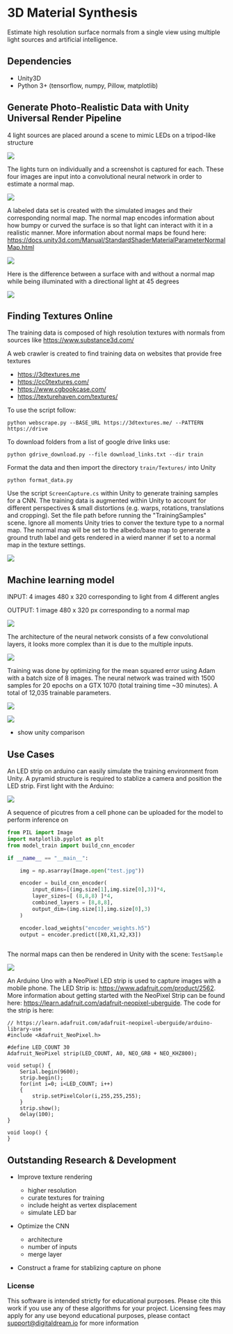 # 3D Material Synthesis
Estimate high resolution surface normals from a single view using multiple light sources and artificial intelligence.

## Dependencies 
- Unity3D
- Python 3+ (tensorflow, numpy, Pillow, matplotlib)
## Generate Photo-Realistic Data with Unity Universal Render Pipeline

4 light sources are placed around a scene to mimic LEDs on a tripod-like structure

![](Figures/Screenshot.png)

The lights turn on individually and a screenshot is captured for each. These four images are input into a convolutional neural network in order to estimate a normal map.

![](Figures/animation.gif)

A labeled data set is created with the simulated images and their corresponding normal map. The normal map encodes information about how bumpy or curved the surface is so that light can interact with it in a realistic manner. More information about normal maps be found here: https://docs.unity3d.com/Manual/StandardShaderMaterialParameterNormalMap.html

![](Figures/NormalSurface.png)

Here is the difference between a surface with and without a normal map while being illuminated with a directional light at 45 degrees 

![](Figures/normal_anim.gif)

## Finding Textures Online

The training data is composed of high resolution textures with normals from sources like https://www.substance3d.com/

A web crawler is created to find training data on websites that provide free textures
- https://3dtextures.me 
- https://cc0textures.com/
- https://www.cgbookcase.com/
- https://texturehaven.com/textures/

To use the script follow: 
```
python webscrape.py --BASE_URL https://3dtextures.me/ --PATTERN https://drive 
```

To download folders from a list of google drive links use: 

    python gdrive_download.py --file download_links.txt --dir train

Format the data and then import the directory `train/Textures/` into Unity

    python format_data.py   

Use the script `ScreenCapture.cs` within Unity to generate training samples for a CNN. The training data is augmented within Unity to account for different perspectives & small distortions (e.g. warps, rotations, translations and cropping). Set the file path before running the "TrainingSamples" scene. Ignore all moments Unity tries to conver the texture type to a normal map. The normal map will be set to the albedo/base map to generate a ground truth label and gets rendered in a wierd manner if set to a normal map in the texture settings. 

![](Figures/unity_training.gif)

## Machine learning model 

INPUT: 4 images 480 x 320 corresponding to light from 4 different angles

OUTPUT: 1 image 480 x 320 px corresponding to a normal map

![](Figures/texture_anim.gif)

The architecture of the neural network consists of a few convolutional layers, it looks more complex than it is due to the multiple inputs. 

![](Figures/encoder.png)

Training was done by optimizing for the mean squared error using Adam with a batch size of 8 images. The neural network was trained with 1500 samples for 20 epochs on a GTX 1070 (total training time ~30 minutes). A total of 12,035 trainable parameters. 

![](Figures/normal_training.png)

![](Figures/model_validation.png)

* show unity comparison

## Use Cases

An LED strip on arduino can easily simulate the training environment from Unity. A pyramid structure is required to stablize a camera and position the LED strip. First light with the Arduino: 

![](Figures/arduino_test1.jpg)

A sequence of picutres from a cell phone can be uploaded for the model to perform inference on

```python
from PIL import Image
import matplotlib.pyplot as plt
from model_train import build_cnn_encoder

if __name__ == "__main__":

    img = np.asarray(Image.open("test.jpg"))

    encoder = build_cnn_encoder( 
        input_dims=[(img.size[1],img.size[0],3)]*4, 
        layer_sizes=[ (8,8,8) ]*4,
        combined_layers = [8,8,8], 
        output_dim=(img.size[1],img.size[0],3)
    )

    encoder.load_weights("encoder_weights.h5") 
    output = encoder.predict([X0,X1,X2,X3])
    
```
The normal maps can then be rendered in Unity with the scene: `TestSample`

![](Figures/arduino_test2.jpg)


An Arduino Uno with a NeoPixel LED strip is used to capture images with a mobile phone. The 
LED Strip is: https://www.adafruit.com/product/2562. More information about getting started with the NeoPixel Strip can be found here: https://learn.adafruit.com/adafruit-neopixel-uberguide. The code for the strip is here: 

```arduino
// https://learn.adafruit.com/adafruit-neopixel-uberguide/arduino-library-use
#include <Adafruit_NeoPixel.h>

#define LED_COUNT 30
Adafruit_NeoPixel strip(LED_COUNT, A0, NEO_GRB + NEO_KHZ800);

void setup() {
    Serial.begin(9600);
    strip.begin();
    for(int i=0; i<LED_COUNT; i++)
    {
        strip.setPixelColor(i,255,255,255);
    }
    strip.show();
    delay(100);
}

void loop() {
}
```



## Outstanding Research & Development
- Improve texture rendering 
    - higher resolution
    - curate textures for training
    - include height as vertex displacement
    - simulate LED bar

- Optimize the CNN
    - architecture
    - number of inputs
    - merge layer

- Construct a frame for stablizing capture on phone

### License
This software is intended strictly for educational purposes. Please cite this work if you use any of these algorithms for your project. Licensing fees may apply for any use beyond educational purposes, please contact support@digitaldream.io for more information
